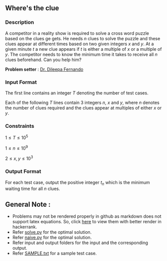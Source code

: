 ## Where's the clue

### Description

A competitor in a reality show is required to solve a cross word puzzle based on the clues ge gets.
He needs $n$ clues to solve the puzzle and these clues appear at different times based on two given integers $x$ and $y$.
At a given minute $t$ a new clue appears if $t$ is either a multiple of $x$ or a multiple of $y$.
The competitor needs to know the minimum time it takes to receive all $n$ clues beforehand. Can you help him?

**Problem setter** : [Dr. Dileepa Fernando](https://sltc.ac.lk/staff/profile/Dileepa_Fernando)

### Input Format

The first line contains an integer $T$ denoting the number of test cases.

Each of the following $T$ lines contain 3 integers $n$, $x$ and $y$, where $n$ denotes the number of clues required and
the clues appear at multiples of either $x$ or $y$.

### Constraints

$1 \leq T \leq 10^5$

$1 \leq n \leq 10^9$

$2 \leq x, y \leq 10^3$

### Output Format

For each test case, output the positive integer $t_n$ which is the minimum waiting time for all $n$ clues.


## General Note :

- Problems may not be rendered properly in github as markdown does not support latex equations. So, click [here](https://www.hackerrank.com/contests/codemania-v2) to view them with better render in hackerrank.
- Refer [solve.py](solve.py) for the optimal solution.
- Refer [naive.py](naive.py) for the optimal solution.
- Refer input and output folders for the input and the corresponding output.
- Refer [SAMPLE.txt](SAMPLE.txt) for a sample test case.


